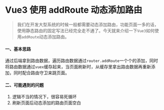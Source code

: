 # Vue3 使用 addRoute 动态添加路由

> 我们在开发大型系统的时候一般都需要动态添加路由，功能页面一多的话，使用静态路由的固定写法已经完全走不通了。今天就来介绍一下`Vue3`如何使用`addRoute`动态添加路由。

#### 一、基本思路

通过后端拿到路由数据，遍历路由数据通过`router.addRoute`一个个的添加，同时将路由数据通过`vuex`缓存起来，当页面刷新时，从缓存里拿出路由数据再重新添加，同时配合路由守卫来跳页面。

#### 二、可能遇到的问题

1. 逻辑不当的情况下，很容易死循环
2. 刷新页面后动态添加的路由页面空白
